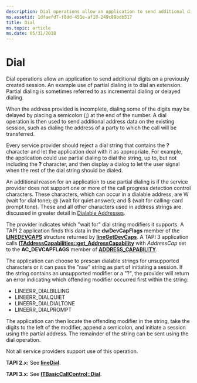 ```yaml
---
description: Dial operations allow an application to send additional digits on a previously created session. An example use of partial dialing is to dial an extension. Partial dialing is sometimes referred to as incremental dialing or delayed dialing.
ms.assetid: 1dfaefd7-f8dd-451e-af18-249c89bdb517
title: Dial
ms.topic: article
ms.date: 05/31/2018
---
```


# Dial

Dial operations allow an application to send additional digits on a previously created session. An example use of partial dialing is to dial an extension. Partial dialing is sometimes referred to as incremental dialing or delayed dialing.

When the address provided is incomplete, dialing some of the digits may be delayed by placing a semicolon (;) at the end of the number. A dial operation is then used to send additional address data on the existing session, such as dialing the address of a party to which the call will be transferred.

Every service provider should reject a dial string that contains the **?** character and let the application deal with it as appropriate. For example, the application could use partial dialing to dial the string, up to, but not including the **?** character, and then display a dialog to let the user signal when the rest of the dial string should be dialed.

An additional reason for an application to use partial dialing is if the service provider does not support one or more of the call progress detection control characters. These characters, which can occur in a dialable address, are W (wait for dial tone); @ (wait for quiet answer); and $ (wait for calling-card prompt tone). These and all other characters used in address strings are discussed in greater detail in [Dialable Addresses](address-ovr.md).

The provider indicates which "wait for" dial string modifiers it supports. A TAPI 2 application finds this data in the **dwDevCapFlags** member of the [**LINEDEVCAPS**](/windows/win32/api/tapi/ns-tapi-linedevcaps) structure returned by [**lineGetDevCaps**](/windows/win32/api/tapi/nf-tapi-linegetdevcaps). A TAPI 3 application calls [**ITAddressCapabilities::get\_AddressCapability**](/windows/desktop/api/tapi3if/nf-tapi3if-itaddresscapabilities-get_addresscapability) with *AddressCap* set to the **AC\_DEVCAPFLAGS** member of [**ADDRESS\_CAPABILITY**](/windows/desktop/api/Tapi3if/ne-tapi3if-address_capability).

The application can choose to prescan dialable strings for unsupported characters or it can pass the "raw" string as part of initiating a session. If the string contains an unsupported modifier or a "?", the provider will return an error indicating which offending modifier occurred first within the string:

-   LINEERR\_DIALBILLING
-   LINEERR\_DIALQUIET
-   LINEERR\_DIALDIALTONE
-   LINEERR\_DIALPROMPT

The application can then locate the offending modifier in the string, take the digits to the left of the modifier, append a semicolon, and initiate a session using the partial address. The remainder of the string can be sent using the dial operation.

Not all service providers support use of this operation.

**TAPI 2.x:** See [**lineDial**](/windows/win32/api/tapi/nf-tapi-linedial).

**TAPI 3.x:** See [**ITBasicCallControl::Dial**](/windows/desktop/api/tapi3if/nf-tapi3if-itbasiccallcontrol-dial).

 

 
